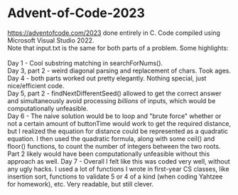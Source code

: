 # Advent-of-Code-2023
https://adventofcode.com/2023 done entirely in C.
Code compiled using Microsoft Visual Studio 2022.\
Note that input.txt is the same for both parts of a problem.
Some highlights:\
\
Day 1 - Cool substring matching in searchForNums().\
Day 3, part 2 - weird diagonal parsing and replacement of chars. Took ages.\
Day 4 - both parts worked out pretty elegantly. Nothing special, just nice/efficient code.\
Day 5, part 2 - findNextDifferentSeed() allowed to get the correct answer and simultaneously avoid processing *billions* of inputs, which would be computationally unfeasible.\
Day 6 - The naive solution would be to loop and "brute force" whether or not a certain amount of buttonTime would work to get the required distance, but I realized the equation for distance could be represented as a quadratic equation. I then used the quadratic formula, along with some ceil() and floor() functions, to count the number of integers between the two roots. Part 2 likely would have been computationally unfeasible without this approach as well.
Day 7 - Overall I felt like this was coded very well, without any ugly hacks. I used a lot of functions I wrote in first-year CS classes, like insertion sort, functions to validate 5 or 4 of a kind (when coding Yahtzee for homework), etc. Very readable, but still clever.

